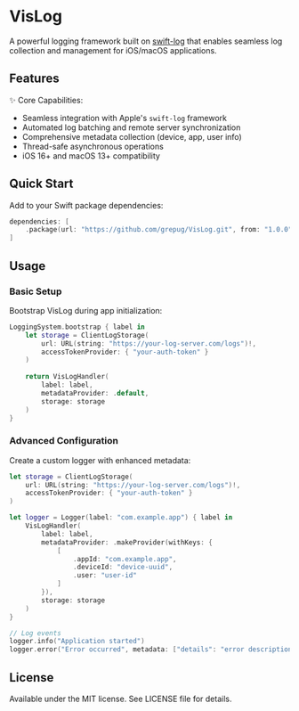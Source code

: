 # VisLog

A powerful logging framework built on [swift-log](https://github.com/apple/swift-log) that enables seamless log collection and management for iOS/macOS applications.

## Features

✨ Core Capabilities:
- Seamless integration with Apple's `swift-log` framework
- Automated log batching and remote server synchronization
- Comprehensive metadata collection (device, app, user info)
- Thread-safe asynchronous operations
- iOS 16+ and macOS 13+ compatibility

## Quick Start

Add to your Swift package dependencies:

```swift
dependencies: [
    .package(url: "https://github.com/grepug/VisLog.git", from: "1.0.0")
]
```

## Usage

### Basic Setup

Bootstrap VisLog during app initialization:

```swift
LoggingSystem.bootstrap { label in
    let storage = ClientLogStorage(
        url: URL(string: "https://your-log-server.com/logs")!,
        accessTokenProvider: { "your-auth-token" }
    )
    
    return VisLogHandler(
        label: label,
        metadataProvider: .default,
        storage: storage
    )
}
```

### Advanced Configuration

Create a custom logger with enhanced metadata:

```swift
let storage = ClientLogStorage(
    url: URL(string: "https://your-log-server.com/logs")!,
    accessTokenProvider: { "your-auth-token" }
)

let logger = Logger(label: "com.example.app") { label in
    VisLogHandler(
        label: label,
        metadataProvider: .makeProvider(withKeys: {
            [
                .appId: "com.example.app",
                .deviceId: "device-uuid",
                .user: "user-id"
            ]
        }),
        storage: storage
    )
}

// Log events
logger.info("Application started")
logger.error("Error occurred", metadata: ["details": "error description"])
```

## License

Available under the MIT license. See LICENSE file for details.
